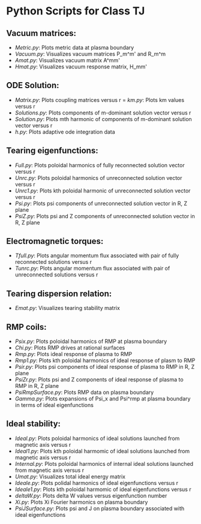 # Python Scripts for Class TJ

## Vacuum matrices:

- *Metric.py*:       Plots metric data at plasma boundary
- *Vacuum.py*:       Visualizes vacuum matrices P_m^m' and R_m^m
- *Amat.py*:         Visualizes vacuum matrix A^mm'
- *Hmat.py*:         Visualizes vacuum response matrix, H_mm'

## ODE Solution:

- *Matrix.py*:      Plots coupling matrices versus r
= *km.py*:          Plots km values versus r
- *Solutions.py*:   Plots components of m-dominant solution vector versus r
- *Solution.py*:    Plots mth harmonic of components of m-dominant solution vector versus r
- *h.py*:           Plots adaptive ode integration data

## Tearing eigenfunctions:

- *Full.py*:         Plots poloidal harmonics of fully reconnected solution vector versus r
- *Unrc.py*:         Plots poloidal harmonics of unreconnected solution vector versus r
- *Unrc1.py*:        Plots kth poloidal harmonic of unreconnected solution vector versus r
- *Psi.py*:          Plots psi components of unreconnected solution vector in R, Z plane  
- *PsiZ.py*:         Plots psi and Z components of unreconnected solution vector in R, Z plane

## Electromagnetic torques:

- *Tfull.py*:       Plots angular momentum flux associated with pair of fully reconnected solutions versus r
- *Tunrc.py*:       Plots angular momentum flux associated with pair of unreconnected solutions versus r

## Tearing dispersion relation:

- *Emat.py*:	 Visualizes tearing stability matrix

## RMP coils:

- *Psix.py*:           Plots poloidal harmonics of RMP at plasma boundary
- *Chi.py*:            Plots RMP drives at rational surfaces
- *Rmp.py*:            Plots ideal response of plasma to RMP
- *Rmp1.py*:           Plots kth poloidal harmonics of ideal response of plasm to RMP
- *Psir.py*:           Plots psi components of ideal response of plasma to RMP in R, Z plane
- *PsiZr.py*:          Plots psi and Z components of ideal response of plasma to RMP in R, Z plane
- *PsiRmpSurface.py*:  Plots RMP data on plasma boundary
- *Gamma.py*:          Plots expansions of Psi_x and Psi^rmp at plasma boundary in terms of ideal eigenfunctions

## Ideal stability:

- *Ideal.py*:		Plots poloidal harmonics of ideal solutions launched from magnetic axis versus r
- *Ideal1.py*:		Plots kth poloidal harmomic of ideal solutions launched from magnetic axis versus r
- *Internal.py*:        Plots poloidal harmonics of internal ideal solutions launched from magnetic axis versus r
- *Umat.py*:		Visualizes total ideal energy matrix
- *Ideale.py*:      	Plots polidal harmonics of ideal eigenfunctions versus r
- *Ideale1.py*:     	Plots kth poloidal harmomic of ideal eigenfunctions versus r
- *deltaW.py*:	 	Plots delta W values versus eigenfunction number
- *Xi.py*:              Plots Xi Fourier harmonics on plasma boundary
- *PsiJSurface.py*: 	Plots psi and J on plasma boundary associated with ideal eigenfunctions